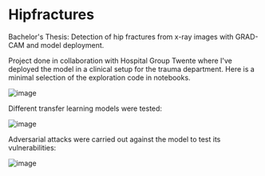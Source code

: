 # Hipfractures
Bachelor's Thesis: Detection of hip fractures from x-ray images with GRAD-CAM and model deployment. 

Project done in collaboration with Hospital Group Twente where I've deployed the model in a clinical setup for the trauma department. Here is a minimal selection of the exploration code in notebooks. 

![image](https://drive.google.com/uc?export=view&id=1ILMhZRnrwDgiLh7u2ux6__mQkWs7U1kD)

Different transfer learning models were tested: 

![image](https://drive.google.com/uc?export=view&id=1N_hsAeBIMC-MWyu-oNgghpxfy7T0o2uf)

Adversarial attacks were carried out against the model to test its vulnerabilities: 

![image](https://drive.google.com/uc?export=view&id=1W48Bb3yFjIExYDPp2xG0ElzlRbPHLuhZ)
